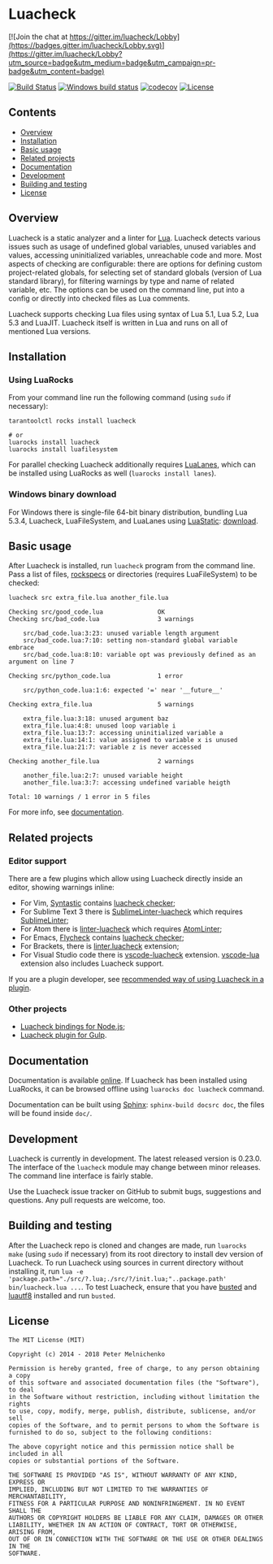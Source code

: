 # Luacheck

[![Join the chat at https://gitter.im/luacheck/Lobby](https://badges.gitter.im/luacheck/Lobby.svg)](https://gitter.im/luacheck/Lobby?utm_source=badge&utm_medium=badge&utm_campaign=pr-badge&utm_content=badge)

[![Build Status](https://travis-ci.org/mpeterv/luacheck.png?branch=master)](https://travis-ci.org/mpeterv/luacheck)
[![Windows build status](https://ci.appveyor.com/api/projects/status/pgox2vvelagw1fux/branch/master?svg=true&passingText=Windows%20build%20passing&failingText=Windows%20build%20failing)](https://ci.appveyor.com/project/mpeterv/luacheck/branch/master)
[![codecov](https://codecov.io/gh/mpeterv/luacheck/branch/master/graph/badge.svg)](https://codecov.io/gh/mpeterv/luacheck)
[![License](https://img.shields.io/badge/License-MIT-brightgreen.svg)](LICENSE)

## Contents

* [Overview](#overview)
* [Installation](#installation)
* [Basic usage](#basic-usage)
* [Related projects](#related-projects)
* [Documentation](#documentation)
* [Development](#development)
* [Building and testing](#building-and-testing)
* [License](#license)

## Overview

Luacheck is a static analyzer and a linter for [Lua](http://www.lua.org). Luacheck detects various issues such as usage of undefined global variables, unused variables and values, accessing uninitialized variables, unreachable code and more. Most aspects of checking are configurable: there are options for defining custom project-related globals, for selecting set of standard globals (version of Lua standard library), for filtering warnings by type and name of related variable, etc. The options can be used on the command line, put into a config or directly into checked files as Lua comments.

Luacheck supports checking Lua files using syntax of Lua 5.1, Lua 5.2, Lua 5.3 and LuaJIT. Luacheck itself is written in Lua and runs on all of mentioned Lua versions.

## Installation

### Using LuaRocks

From your command line run the following command (using `sudo` if necessary):

```
tarantoolctl rocks install luacheck

# or
luarocks install luacheck
luarocks install luafilesystem
```

For parallel checking Luacheck additionally requires [LuaLanes](https://github.com/LuaLanes/lanes), which can be installed using LuaRocks as well (`luarocks install lanes`).

### Windows binary download

For Windows there is single-file 64-bit binary distribution, bundling Lua 5.3.4, Luacheck, LuaFileSystem, and LuaLanes using [LuaStatic](https://github.com/ers35/luastatic):
[download](https://github.com/mpeterv/luacheck/releases/download/0.23.0/luacheck.exe).

## Basic usage

After Luacheck is installed, run `luacheck` program from the command line. Pass a list of files, [rockspecs](https://github.com/luarocks/luarocks/wiki/Rockspec-format) or directories (requires LuaFileSystem) to be checked:

```
luacheck src extra_file.lua another_file.lua
```

```
Checking src/good_code.lua               OK
Checking src/bad_code.lua                3 warnings

    src/bad_code.lua:3:23: unused variable length argument
    src/bad_code.lua:7:10: setting non-standard global variable embrace
    src/bad_code.lua:8:10: variable opt was previously defined as an argument on line 7

Checking src/python_code.lua             1 error

    src/python_code.lua:1:6: expected '=' near '__future__'

Checking extra_file.lua                  5 warnings

    extra_file.lua:3:18: unused argument baz
    extra_file.lua:4:8: unused loop variable i
    extra_file.lua:13:7: accessing uninitialized variable a
    extra_file.lua:14:1: value assigned to variable x is unused
    extra_file.lua:21:7: variable z is never accessed

Checking another_file.lua                2 warnings

    another_file.lua:2:7: unused variable height
    another_file.lua:3:7: accessing undefined variable heigth

Total: 10 warnings / 1 error in 5 files
```

For more info, see [documentation](https://luacheck.readthedocs.io/en/stable/).

## Related projects

### Editor support

There are a few plugins which allow using Luacheck directly inside an editor, showing warnings inline:

* For Vim, [Syntastic](https://github.com/vim-syntastic/syntastic) contains [luacheck checker](https://github.com/vim-syntastic/syntastic/wiki/Lua%3A---luacheck);
* For Sublime Text 3 there is [SublimeLinter-luacheck](https://packagecontrol.io/packages/SublimeLinter-luacheck) which requires [SublimeLinter](https://sublimelinter.readthedocs.io/en/latest/);
* For Atom there is [linter-luacheck](https://atom.io/packages/linter-luacheck) which requires [AtomLinter](https://github.com/steelbrain/linter);
* For Emacs, [Flycheck](http://www.flycheck.org/en/latest/) contains [luacheck checker](http://www.flycheck.org/en/latest/languages.html#lua);
* For Brackets, there is [linter.luacheck](https://github.com/Malcolm3141/brackets-luacheck) extension;
* For Visual Studio code there is [vscode-luacheck](https://marketplace.visualstudio.com/items?itemName=dwenegar.vscode-luacheck) extension. [vscode-lua](https://marketplace.visualstudio.com/items?itemName=trixnz.vscode-lua) extension also includes Luacheck support.

If you are a plugin developer, see [recommended way of using Luacheck in a plugin](http://luacheck.readthedocs.org/en/stable/cli.html#stable-interface-for-editor-plugins-and-tools).

### Other projects

* [Luacheck bindings for Node.js](https://www.npmjs.com/package/luacheck);
* [Luacheck plugin for Gulp](https://www.npmjs.com/package/gulp-luacheck).

## Documentation

Documentation is available [online](https://luacheck.readthedocs.io/en/stable/). If Luacheck has been installed using LuaRocks, it can be browsed offline using `luarocks doc luacheck` command.

Documentation can be built using [Sphinx](http://sphinx-doc.org/): `sphinx-build docsrc doc`, the files will be found inside `doc/`.

## Development

Luacheck is currently in development. The latest released version is 0.23.0. The interface of the `luacheck` module may change between minor releases. The command line interface is fairly stable.

Use the Luacheck issue tracker on GitHub to submit bugs, suggestions and questions. Any pull requests are welcome, too.

## Building and testing

After the Luacheck repo is cloned and changes are made, run `luarocks make` (using `sudo` if necessary) from its root directory to install dev version of Luacheck. To run Luacheck using sources in current directory without installing it, run `lua -e 'package.path="./src/?.lua;./src/?/init.lua;"..package.path' bin/luacheck.lua ...`. To test Luacheck, ensure that you have [busted](http://olivinelabs.com/busted/) and [luautf8](https://github.com/starwing/luautf8) installed and run `busted`.

## License

```
The MIT License (MIT)

Copyright (c) 2014 - 2018 Peter Melnichenko

Permission is hereby granted, free of charge, to any person obtaining a copy
of this software and associated documentation files (the "Software"), to deal
in the Software without restriction, including without limitation the rights
to use, copy, modify, merge, publish, distribute, sublicense, and/or sell
copies of the Software, and to permit persons to whom the Software is
furnished to do so, subject to the following conditions:

The above copyright notice and this permission notice shall be included in all
copies or substantial portions of the Software.

THE SOFTWARE IS PROVIDED "AS IS", WITHOUT WARRANTY OF ANY KIND, EXPRESS OR
IMPLIED, INCLUDING BUT NOT LIMITED TO THE WARRANTIES OF MERCHANTABILITY,
FITNESS FOR A PARTICULAR PURPOSE AND NONINFRINGEMENT. IN NO EVENT SHALL THE
AUTHORS OR COPYRIGHT HOLDERS BE LIABLE FOR ANY CLAIM, DAMAGES OR OTHER
LIABILITY, WHETHER IN AN ACTION OF CONTRACT, TORT OR OTHERWISE, ARISING FROM,
OUT OF OR IN CONNECTION WITH THE SOFTWARE OR THE USE OR OTHER DEALINGS IN THE
SOFTWARE.
```
